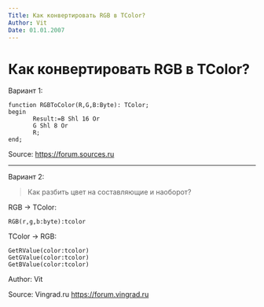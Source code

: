 ```yaml
---
Title: Как конвертировать RGB в TColor?
Author: Vit
Date: 01.01.2007
---
```



Как конвертировать RGB в TColor?
================================

Вариант 1:

    function RGBToColor(R,G,B:Byte): TColor; 
    begin 
           Result:=B Shl 16 Or
           G Shl 8 Or
           R;
    end; 

Source: <https://forum.sources.ru>

------------------------------------------------------------------------

Вариант 2:

> Как разбить цвет на составляющие и наоборот?

RGB -\> TColor:

    RGB(r,g,b:byte):tcolor

TColor -\> RGB:

    GetRValue(color:tcolor)
    GetGValue(color:tcolor)
    GetBValue(color:tcolor)

Author: Vit

Source: Vingrad.ru <https://forum.vingrad.ru>
